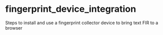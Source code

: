 # fingerprint_device_integration
Steps to install and use a fingerprint collector device to bring text FIR to a browser
